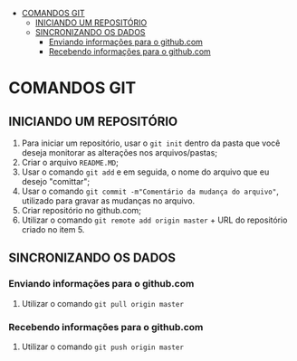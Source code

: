 - [COMANDOS GIT](#comandos-git)
  - [INICIANDO UM REPOSITÓRIO](#iniciando-um-repositório)
  - [SINCRONIZANDO OS DADOS](#sincronizando-os-dados)
    - [Enviando informações para o github.com](#enviando-informações-para-o-githubcom)
    - [Recebendo informações para o github.com](#recebendo-informações-para-o-githubcom)
# COMANDOS GIT
## INICIANDO UM REPOSITÓRIO
1. Para iniciar um repositório, usar o `git init` dentro da pasta que você deseja monitorar as alterações nos arquivos/pastas;
2. Criar o arquivo `README.MD`; 
3. Usar o comando `git add` e em seguida, o nome do arquivo que eu desejo "comittar";
4. Usar o comando `git commit -m"Comentário da mudança do arquivo"`, utilizado para gravar as mudanças no arquivo.
5. Criar repositório no github.com;
6. Utilizar o comando `git remote add origin master` + URL do repositório criado no item 5.

## SINCRONIZANDO OS DADOS
### Enviando informações para o github.com
1. Utilizar o comando `git pull origin master` 

### Recebendo informações para o github.com
1. Utilizar o comando `git push origin master`